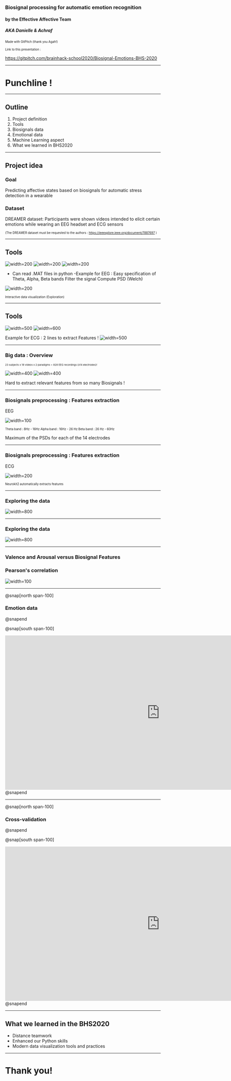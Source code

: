 ### Biosignal processing for automatic emotion recognition

#### by the Effective Affective Team 
##### AKA Danielle & Achraf
<sup><sub>Made with GitPitch (thank you Agah!)</sub></sup>

<sup><sub> Link to this presentation :
  
  https://gitpitch.com/brainhack-school2020/Biosignal-Emotions-BHS-2020 </sub></sup>

---

# Punchline !


---

## Outline 

1. Project definition
2. Tools
3. Biosignals data
4. Emotional data
5. Machine Learning aspect
6. What we learned in BHS2020

---

## Project idea

### Goal 
Predicting affective states based on biosignals for automatic stress detection in a wearable

### Dataset

DREAMER dataset: Participants were shown videos intended to elicit certain emotions while wearing an EEG headset and ECG sensors

<sup><sub> (The DREAMER dataset must be requested to the authors : https://ieeexplore.ieee.org/document/7887697 ) </sub></sup>


---

## Tools

![width=200](images/scipy.png)
![width=200](images/scipy_importexample.png)
![width=200](images/scipy_signalexample.png)

<sup><sub>
- Can read .MAT files in python
-Example for EEG :
Easy specification of Theta, Alpha, Beta bands
Filter the signal
Compute PSD (Welch)
</sub></sup>

![width=200](images/plotly.png)

<sup><sub> Interactive data visualization (Exploration) </sub></sup>

---

## Tools

![width=500](images/neurokit2.png)
![width=600](images/neurokit2_importexample.png)

Example for ECG : 2 lines to extract Features !
![width=500](images/neurokit2_ecgdemo.png)

---

### Big data : Overview

<sup><sub><sub>23 subjects x 18 videos x 2 paradigms = 828 EEG recordings (x14 electrodes)!</sub></sub></sup>

![width=400](images/basl.gif)
![width=400](images/stim.gif)

Hard to extract relevant features from so many Biosignals !

---

### Biosignals preprocessing : Features extraction

EEG

![width=100](images/EEG_features.png)

<sup><sub>
Theta band : 8Hz - 16Hz
Alpha band : 16Hz - 26 Hz
Beta band   : 26 Hz - 60Hz

Maximum of the PSDs for each of the 14 electrodes
</sub></sup>

---

### Biosignals preprocessing : Features extraction

ECG

![width=200](images/ECG_features.png)

<sub><sub>Neurokit2 automatically extracts features</sub></sub>

---

### Exploring the data

![width=800](images/plotly_EEG.gif)

---

### Exploring the data

![width=800](images/plotly_ECG.gif)

---
### Valence and Arousal versus Biosignal Features
### Pearson's correlation
![width=100](images/pearson_eeg_ecg.png)

---

@snap[north span-100]
### Emotion data
@snapend

@snap[south span-100]
<iframe src="https://brainhack-school2020.github.io/Biosignal-Emotions-BHS-2020/" width="1000" height="500" frameborder="0" marginwidth="0" marginheight="0"></iframe>
@snapend

---

@snap[north span-100]
### Cross-validation
@snapend

@snap[south span-100]
<iframe src="https://brainhack-school2020.github.io/Biosignal-Emotions-BHS-2020/DREAMER_group_cross_validation.html" width="1000" height="500" frameborder="0" marginwidth="0" marginheight="0"></iframe>
@snapend

---

## What we learned in the BHS2020

- Distance teamwork
- Enhanced our Python skills
- Modern data visualization tools and practices


---

# Thank you!
